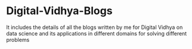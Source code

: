 # Digital-Vidhya-Blogs
It includes the details of  all the blogs written by me for Digital Vidhya  on data science and its applications in different domains for solving different problems
